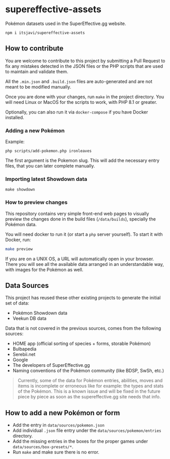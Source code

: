# supereffective-assets

Pokémon datasets used in the SuperEffective.gg website.

```
npm i itsjavi/supereffective-assets
```

## How to contribute

You are welcome to contribute to this project by submitting a Pull Request to fix any mistakes
detected in the JSON files or the PHP scripts that are used to maintain and validate them.

All the `.min.json` and `.build.json` files are auto-generated and are not meant to be modified manually.

Once you are done with your changes, run `make` in the project directory.
You will need Linux or MacOS for the scripts to work, with PHP 8.1 or greater.

Optionally, you can also run it via `docker-compose` if you have Docker installed.


### Adding a new Pokémon

Example:

```shell
php scripts/add-pokemon.php ironleaves
```

The first argument is the Pokemon slug.
This will add the necessary entry files, that you can later complete manually.

### Importing latest Showdown data

```shell
make showdown
```


### How to preview changes

This repository contains very simple front-end web pages to visually preview the changes done in the build files
(`/data/builds`), specially the Pokémon data.

You will need docker to run it (or start a `php` server yourself). To start it with Docker, run:

```bash
make preview
```

If you are on a UNIX OS, a URL will automatically open in your browser. There you will see all the available
data arranged in an understandable way, with images for the Pokémon as well.


## Data Sources

This project has reused these other existing projects to generate the initial set of data:

- Pokémon Showdown data
- Veekun DB data

Data that is not covered in the previous sources, comes from the following sources:

- HOME app (official sorting of species + forms, storable Pokémon)
- Bulbapedia
- Serebii.net
- Google
- The developers of SuperEffective.gg
- Naming conventions of the Pokémon community (like BDSP, SwSh, etc.)

> Currently, some of the data for Pokémon entries, abilities, moves and items is incomplete or erroneous like
> for example: the types and stats of the Pokémon. This is a known issue and will be fixed in the future
> piece by piece as soon as the supereffective.gg site needs that info.


## How to add a new Pokémon or form

- Add the entry in `data/sources/pokemon.json`
- Add individual `.json` file entry under the `data/sources/pokemon/entries` directory.
- Add the missing entries in the boxes for the proper games under `data/sources/box-presets/*`.
- Run `make` and make sure there is no error.
